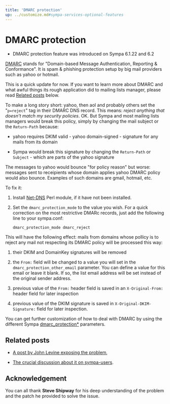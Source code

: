 ```yaml
---
title: 'DMARC protection'
up: ../customize.md#sympa-services-optional-features
---
```


DMARC protection
================

  * DMARC protection feature was introduced on Sympa 6.1.22 and 6.2

[DMARC](http://www.dmarc.org/) stands for "Domain-based Message Authentication, Reporting & Conformance". It is spam & phishing protection setup by big mail providers such as yahoo or hotmail.

This is a quick update for now. If you want to learn more about DMARC and what awful things its rough application did to mailing lists manager, please read [Related posts](#related-posts) below.

To make a long story short: yahoo, then aol and probably others set the "`p=reject`" tag in their DMARC DNS record. This means: _reject anything that doesn't match my security policies_. OK. But Sympa and most mailing lists managers would break this policy, simply by changing the mail subject or the `Return-Path` because:

  - yahoo requires DKIM valid - yahoo domain-signed - signature for any mails from its domain

  - Sympa would break this signature by changing the `Return-Path` or `Subject` - which are parts of the yahoo signature

The messages to yahoo would bounce "for policy reason" but worse: messages sent to receipients whose domain applies yahoo DMARC policy would also bounce. Examples of such domains are gmail, hotmail, etc.

To fix it:

  1. Install [Net-DNS](https://metacpan.org/release/Net-DNS) Perl module, if
     it have not been installed.

  2. Set the `dmarc_protection_mode` to the value you wish. For a quick correction on the most restrictive DMARc records, just add the following line to your sympa.conf:
     ``` code
     dmarc_protection_mode dmarc_reject
     ```

This will have the following effect: mails from domains whose pollicy is to reject any mail not respecting its DMARC policy will be processed this way:

  1. their DKIM and DomainKey signatures will be removed

  2. the `From:` field will be changed to a value you will set in the `dmarc_protection_other_email` parameter. You can define a value for this email or leave it blank. If so, the list email address will be set instead of the original sender address.

  3. previous value of the `From:` header field is saved in an `X-Original-From:` header field for later inspection

  4. previous value of the DKIM signature is saved in `X-Original-DKIM-Signature:` field for later inspection.

You can get further customization of how to deal with DMARC by using the different Sympa [dmarc_protection*](../man/sympa.conf.5.md#dmarc-protection) parameters.

Related posts
-------------

  - [A post by John Levine exposing the problem](https://jl.ly/Email/yahoobomb.html),

  - [The crucial discussion about it on sympa-users](https://listes.renater.fr/sympa/arc/sympa-users/2014-04/msg00026.html).

Acknowledgement
---------------

You can all thank **Steve Shipway** for his deep understanding of the problem and the patch he provided to solve the issue.
